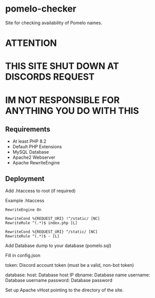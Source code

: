 # pomelo-checker

Site for checking availability of Pomelo names.

# ATTENTION
# THIS SITE SHUT DOWN AT DISCORDS REQUEST
# IM NOT RESPONSIBLE FOR ANYTHING YOU DO WITH THIS

## Requirements

- At least PHP 8.2
- Default PHP Extensions
- MySQL Database
- Apache2 Webserver
- Apache RewriteEngine

## Deployment

Add .htaccess to root (if required)

Example .htaccess
```
RewriteEngine On

RewriteCond %{REQUEST_URI} !^/static/ [NC]
RewriteRule ^(.*)$ index.php [L]

RewriteCond %{REQUEST_URI} ^/static/ [NC]
RewriteRule ^(.*)$ - [L]
```

Add Database dump to your database (pomelo.sql)

Fill in config.json

token: Discord account token (must be a valid, non-bot token)

database:
host: Database host IP
dbname: Database name
username: Database username
password: Database password

Set up Apache vHost pointing to the directory of the site.
